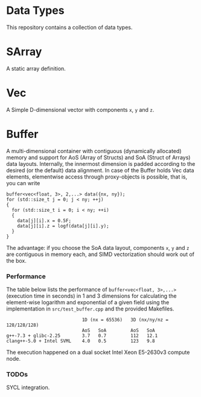 # Data Types
This repository contains a collection of data types.

# SArray
A static array definition.

# Vec
A Simple D-dimensional vector with components `x`, `y` and `z`.

# Buffer
A multi-dimensional container with contiguous (dynamically allocated) memory and support for AoS (Array of Structs) and SoA (Struct of Arrays) data layouts.
Internally, the innermost dimension is padded according to the desired (or the default) data alignment.
In case of the Buffer holds Vec data elements, elementwise access through proxy-objects is possible, that is, you can write

```
buffer<vec<float, 3>, 2,...> data({nx, ny});
for (std::size_t j = 0; j < ny; ++j)
{
  for (std::size_t i = 0; i < ny; ++i)
  {
    data[j][i].x = 0.5F;
    data[j][i].z = logf(data[j][i].y);
  }
}
```
The advantage: if you choose the SoA data layout, components `x`, `y` and `z` are contiguous in memory each, and SIMD vectorization should work out of the box.

### Performance
The table below lists the performance of `buffer<vec<float, 3>,...>` (execution time in seconds) in 1 and 3 dimensions for calculating the element-wise logarithm and exponential of a given field using the implementation in `src/test_buffer.cpp` and the provided Makefiles.

```
                            1D (nx = 65536)   3D (nx/ny/nz = 128/128/128)
                            AoS   SoA         AoS   SoA
g++-7.3 + glibc-2.25        3.7   0.7         112   12.1
clang++-5.0 + Intel SVML    4.0   0.5         123   9.8
```
The execution happened on a dual socket Intel Xeon E5-2630v3 compute node.

### TODOs
SYCL integration.
